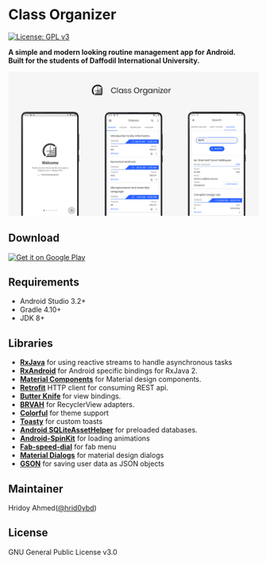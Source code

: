 # Class Organizer
[![License: GPL v3](https://img.shields.io/badge/License-GPL%20v3-blue.svg)](https://github.com/hrid0ybd/DIU-class-organizer/blob/master/LICENSE.md)

**A simple and modern looking routine management app for Android.<br>
Built for the students of Daffodil International University.**

![Screenshots](./art/art.png?raw=true)

## Download

<a href="https://play.google.com/store/apps/details?id=bd.edu.daffodilvarsity.classorganizer">
  <img height="50" alt="Get it on Google Play"
      src="https://play.google.com/intl/en_us/badges/images/apps/en-play-badge.png" />
</a>

## Requirements

* Android Studio 3.2+
* Gradle 4.10+
* JDK 8+

## Libraries

* [**RxJava**](https://github.com/ReactiveX/RxJava) for using reactive streams to handle asynchronous tasks
* [**RxAndroid**](https://github.com/ReactiveX/RxAndroid) for Android specific bindings for RxJava 2.
* [**Material Components**](https://github.com/material-components/material-components-android) for Material design components.
* [**Retrofit**](https://github.com/square/retrofit) HTTP client for consuming REST api.
* [**Butter Knife**](https://github.com/JakeWharton/butterknife) for view bindings.
* [**BRVAH**](https://github.com/CymChad/BaseRecyclerViewAdapterHelper) for RecyclerView adapters.
* [**Colorful**](https://github.com/garretyoder/Colorful) for theme support
* [**Toasty**](https://github.com/GrenderG/Toasty) for custom toasts
* [**Android SQLiteAssetHelper**](https://github.com/jgilfelt/android-sqlite-asset-helper) for preloaded databases.
* [**Android-SpinKit**](https://github.com/ybq/Android-SpinKit) for loading animations
* [**Fab-speed-dial**](https://github.com/yavski/fab-speed-dial) for fab menu
* [**Material Dialogs**](https://github.com/afollestad/material-dialogs) for material design dialogs 
* [**GSON**](https://github.com/google/gson) for saving user data as JSON objects

## Maintainer

Hridoy Ahmed([@hrid0ybd](http://mushfiqussalehin.com))

## License

GNU General Public License v3.0
